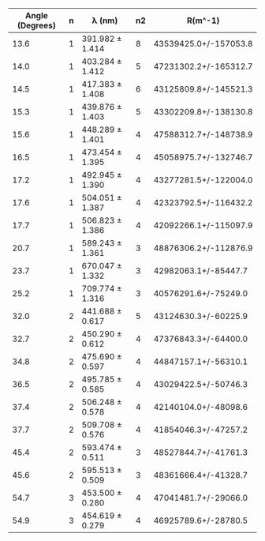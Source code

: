 | Angle (Degrees)	| n		| λ (nm)			| n2	| R(m^-1)				|
|-------------------|-------|-------------------|-------|-----------------------|
| 13.6				| 1		| 391.982 ± 1.414	| 8	    | 43539425.0+/-157053.8	|
| 14.0				| 1		| 403.284 ± 1.412	| 5	    | 47231302.2+/-165312.7	|
| 14.5				| 1		| 417.383 ± 1.408	| 6	    | 43125809.8+/-145521.3	|
| 15.3 				| 1		| 439.876 ± 1.403	| 5	    | 43302209.8+/-138130.8	|
| 15.6				| 1		| 448.289 ± 1.401	| 4	    | 47588312.7+/-148738.9	|
| 16.5				| 1		| 473.454 ± 1.395	| 4	    | 45058975.7+/-132746.7	|
| 17.2				| 1		| 492.945 ± 1.390	| 4	    | 43277281.5+/-122004.0	|
| 17.6				| 1		| 504.051 ± 1.387	| 4	    | 42323792.5+/-116432.2	|
| 17.7				| 1		| 506.823 ± 1.386	| 4	    | 42092266.1+/-115097.9	|
| 20.7				| 1		| 589.243 ± 1.361	| 3	    | 48876306.2+/-112876.9	|
| 23.7				| 1		| 670.047 ± 1.332	| 3	    | 42982063.1+/-85447.7	|
| 25.2				| 1		| 709.774 ± 1.316	| 3	    | 40576291.6+/-75249.0	|
| 32.0				| 2		| 441.688 ± 0.617	| 5	    | 43124630.3+/-60225.9	|
| 32.7				| 2		| 450.290 ± 0.612	| 4	    | 47376843.3+/-64400.0  |
| 34.8				| 2		| 475.690 ± 0.597	| 4	    | 44847157.1+/-56310.1	|
| 36.5				| 2		| 495.785 ± 0.585	| 4	    | 43029422.5+/-50746.3	|
| 37.4				| 2		| 506.248 ± 0.578	| 4	    | 42140104.0+/-48098.6	|
| 37.7				| 2		| 509.708 ± 0.576	| 4	    | 41854046.3+/-47257.2	|
| 45.4				| 2		| 593.474 ± 0.511	| 3	    | 48527844.7+/-41761.3	|
| 45.6				| 2		| 595.513 ± 0.509	| 3	    | 48361666.4+/-41328.7	|
| 54.7				| 3		| 453.500 ± 0.280	| 4	    | 47041481.7+/-29066.0  |
| 54.9				| 3		| 454.619 ± 0.279	| 4	    | 46925789.6+/-28780.5  |
